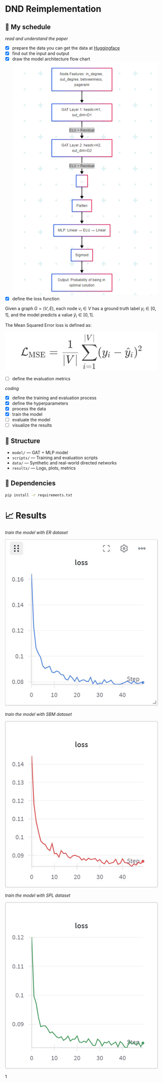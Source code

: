 # DND Reimplementation

## 🚀 My schedule

*read and understand the paper*

- [X] prepare the data
  you can get the data at [Huggingface](https://huggingface.co/sanyier312/DND-Reimplementation/tree/main/data/synthetic)
- [X] find out the input and output
- [X] draw the model architecture  flow chart
  ![](20250514213026.png)
- [X] define the loss function

Given a graph $G = (V, E)$, each node $v_i \in V$ has a ground truth label $y_i \in [0, 1]$,
and the model predicts a value $\hat{y}_i \in [0, 1]$.

The Mean Squared Error loss is defined as:

![](20250514215425.png)

- [ ] define the evaluation metrics

*coding*

- [X] define the training and evaluation process
- [X] define the hyperparameters
- [X] process the data
- [X] train the model
- [ ] evaluate the model
- [ ] visualize the results

## 📌 Structure

- `model/` — GAT + MLP model
- `scripts/` — Training and evaluation scripts
- `data/` — Synthetic and real-world directed networks
- `results/` — Logs, plots, metrics

## 🔧 Dependencies

```bash
pip install -r requirements.txt
```

# 📈 Results

*train the model with  ER dataset*

![](er_train.jpg)

*train the model with  SBM dataset*

![](sbm_train.jpg)

*train the model with  SPL dataset*

![](20250516133108.png)



1